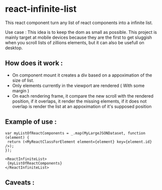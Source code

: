 react-infinite-list
===================

This react component turn any list of react components into a infinite list.

Use case :
This idea is to keep the dom as small as possible.
This project is mainly target at mobile devices because they are the first to get sluggish when you scroll lists of zillions elements, but it can also be usefull on desktop.


How does it work :
-----------------
- On component mount it creates a div based on a appoximation of the size of list.
- Only elements currently in the viewport are rendered ( With some margin )
- On each rendering frame, it compare the new scroll with the rendered position, if it overlaps, it render the missing elements, if it does not overlap is render the list at an appoximation of it's supposed position


Example of use :
--------------
 ```
var myListOfReactComponents = _.map(MyLargeJSONDataset, function (element) {
  return (<MyReactClassForElement element={element} key={element.id} />);
});

<ReactInfiniteList>
  {myListOfReactComponents}
</ReactInfiniteList>
 ```
 
Caveats :
------ 
